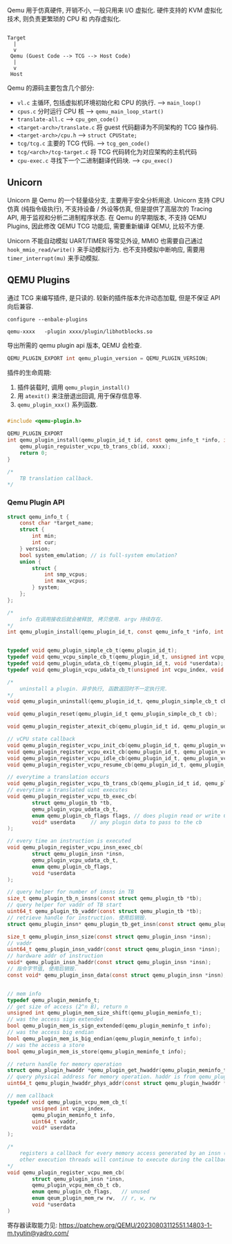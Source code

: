 Qemu 用于仿真硬件, 开销不小, 一般只用来 I/O 虚拟化. 硬件支持的 KVM 虚拟化技术, 则负责更繁琐的 CPU 和 内存虚拟化.

```

Target
  |
  v
 Qemu (Guest Code --> TCG --> Host Code)
  |
  v
 Host
```

Qemu 的源码主要包含几个部分:
- `vl.c` 主循环, 包括虚拟机环境初始化和 CPU 的执行.  --> `main_loop()`
- `cpus.c` 分时运行 CPU 核 --> `qemu_main_loop_start()`
- `translate-all.c` --> `cpu_gen_code()`
- `<target-arch>/translate.c` 将 guest 代码翻译为不同架构的 TCG 操作码. 
- `<target-arch>/cpu.h` --> `struct CPUState;`
- `tcg/tcg.c` 主要的 TCG 代码. --> `tcg_gen_code()`
- `tcg/<arch>/tcg-target.c` 将 TCG 代码转化为对应架构的主机代码
- `cpu-exec.c` 寻找下一个二进制翻译代码块. --> `cpu_exec()`

## Unicorn 

Unicorn 是 Qemu 的一个轻量级分支, 主要用于安全分析用途. Unicorn 支持 CPU 仿真 (纯指令级执行), 不支持设备 / 外设等仿真, 但是提供了高层次的 Tracing API, 用于监视和分析二进制程序状态. 在 Qemu 的早期版本, 不支持 QEMU Plugins, 因此修改 QEMU TCG 功能后, 需要重新编译 QEMU, 比较不方便.

Unicorn 不能自动模拟 UART/TIMER 等常见外设, MMIO 也需要自己通过 `hook_mmio_read/write()` 来手动模拟行为. 也不支持模拟中断响应, 需要用 `timer_interrupt(mu)` 来手动模拟.

## QEMU Plugins 

通过 TCG 来编写插件, 是只读的. 较新的插件版本允许动态加载, 但是不保证 API 向后兼容. 

```
configure --enbale-plugins 

qemu-xxxx   -plugin xxxx/plugin/libhotblocks.so
```

导出所需的 qemu plugin api 版本, QEMU 会检查.
```c
QEMU_PLUGIN_EXPORT int qemu_plugin_version = QEMU_PLUGIN_VERSION;
```

插件的生命周期:

1. 插件装载时, 调用 `qemu_plugin_install()` 
2. 用 `atexit()` 来注册退出回调, 用于保存信息等.
3. `qemu_plugin_xxx()` 系列函数.

### 

```c
#include <qemu-plugin.h>

QEMU_PLUGIN_EXPORT 
int qemu_plugin_install(qemu_plugin_id_t id, const qemu_info_t *info, int argc, char **argv) {
	qemu_plugin_reguister_vcpu_tb_trans_cb(id, xxxx);
	return 0;
}

/*
	TB translation callback. 
*/
```

### Qemu Plugin API 

```c
struct qemu_info_t {
	const char *target_name;
	struct {
		int min;
		int cur;
	} version;
	bool system_emulation; // is full-system emulation?
	union {
		struct {
			int smp_vcpus;
			int max_vcpus;
		} system;
	};
};

/*
	info 在调用接收后就会被释放, 拷贝使用. argv 持续存在.
*/
int qemu_plugin_install(qemu_plugin_id_t, const qemu_info_t *info, int argc, char **argv);


typedef void qemu_plugin_simple_cb_t(qemu_plugin_id_t);
typedef void qemu_vcpu_simple_cb_t(qemu_plugin_id_t, unsigned int vcpu_index);
typedef void qemu_plugin_udata_cb_t(qemu_plugin_id_t, void *userdata);
typedef void qemu_plugin_vcpu_udata_cb_t(unsigned int vcpu_index, void *userdata);

/*
	uninstall a plugin. 异步执行, 函数返回时不一定执行完.
*/
void qemu_plugin_uninstall(qemu_plugin_id_t, qemu_plugin_simple_cb_t cb);

void qemu_plugin_reset(qemu_plugin_id_t qemu_plugin_simple_cb_t cb);

void qemu_plugin_register_atexit_cb(qemu_plugin_id_t id, qemu_plugin_udata_cb_t cb, void *userdata);

// vCPU state callback 
void qemu_plugin_register_vcpu_init_cb(qemu_plugin_id_t, qemu_plugin_vcpu_simple_cb_t);
void qemu_plugin_register_vcpu_exit_cb(qemu_plugin_id_t, qemu_plugin_vcpu_simple_cb_t);
void qemu_plugin_register_vcpu_idle_cb(qemu_plugin_id_t, qemu_plugin_vcpu_simple_cb_t); // idle
void qemu_plugin_register_vcpu_resume_cb(qemu_plugin_id_t, qemu_plugin_vcpu_simple_cb_t); // resume execution

// everytime a translation occurs
void qemu_plugin_register_vcpu_tb_trans_cb(qemu_plugin_id_t id, qemu_plugin_vcpu_tb_trans_cb_t);
// everytime a translated uint executes 
void qemu_plugin_register_vcpu_tb_exec_cb(
		struct qemu_plugin_tb *tb, 
		qemu_plugin_vcpu_udata_cb_t, 
		enum qemu_plugin_cb_flags flags, // does plugin read or write CPU's registers?
		void* userdata     // any plugin data to pass to the cb
);

// every time an instruction is executed
void qemu_plugin_register_vcpu_insn_exec_cb(
		struct qemu_plugin_insn *insn, 
		qemu_plugin_vcpu_udata_cb_t,
		enum qemu_plugin_cb_flags,
		void *userdata
);

// query helper for number of insns in TB
size_t qemu_plugin_tb_n_insns(const struct qemu_plugin_tb *tb);
// query helper for vaddr of TB start 
uint64_t qemu_plugin_tb_vaddr(const struct qemu_plugin_tb *tb);
// retrieve handle for instruction. 使用后销毁.
struct qemu_plugin_insn* qemu_plugin_tb_get_insn(const struct qemu_plugin_tb *tb , size_t idx);

size_t qemu_plugin_insn_size(const struct qemu_plugin_insn *insn);
// vaddr 
uint64_t qemu_plugin_insn_vaddr(const struct qemu_plugin_insn *insn);
// hardware addr of instruction 
void* qemu_plugin_insn_haddr(const struct qemu_plugin_insn *insn);
// 指令字节值, 使用后销毁.
const void* qemu_plugin_insn_data(const struct qemu_plugin_insn *insn);


// mem info
typedef qemu_plugin_meminfo_t;
// get size of access (2^n B), return n
unsigned int qemu_plugin_mem_size_shift(qemu_plugin_meminfo_t);
// was the access sign extended 
bool qemu_plugin_mem_is_sign_extended(qemu_plugin_meminfo_t info);
// was the access big endian 
bool qemu_plugin_mem_is_big_endian(qemu_plugin_meminfo_t info);
// was the access a store 
bool qemu_plugin_mem_is_store(qemu_plugin_meminfo_t info);

// return handle for memory operation
struct qemu_plugin_hwaddr *qemu_plugin_get_hwaddr(qemu_plugin_meminfo_t, uint64_t vaddr);
// query physical address for memory operation. haddr is from qemu_plugin_get_hwaddr()
uint64_t qemu_plugin_hwaddr_phys_addr(const struct qemu_plugin_hwaddr *haddr);

// mem callback
typedef void qemu_plugin_vcpu_mem_cb_t(
		unsigned int vcpu_index, 
		qemu_plugin_meminfo_t info, 
		uint64_t vaddr,
		void* userdata
);

/*
	registers a callback for every memory access generated by an insn (if it does memory access). 
	other execution threads will continue to execute during the callback.
*/
void qemu_plugin_register_vcpu_mem_cb(
		struct qemu_plugin_insn *insn, 
		qemu_plugin_vcpu_mem_cb_t cb,
		enum qemu_plugin_cb_flags,   // unused
		enum qeum_plugin_mem_rw rw,  // r, w, rw
		void *userdata
)

```

寄存器读取能力见: https://patchew.org/QEMU/20230803112551.14803-1-m.tyutin@yadro.com/